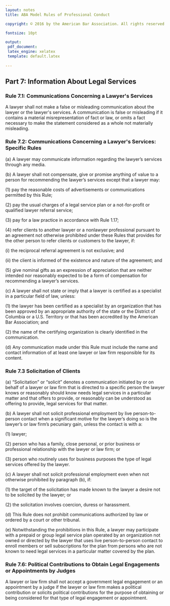 ```yaml
---
layout: notes
title: ABA Model Rules of Professional Conduct 

copyright: © 2016 by the American Bar Association. All rights reserved.

fontsize: 10pt

output: 
 pdf_document:
 latex_engine: xelatex
 template: default.latex
 
---
```


## Part 7: Information About Legal Services 

### Rule 7.1: Communications Concerning a Lawyer's Services


A lawyer shall not make a false or misleading communication about the lawyer or the lawyer's services. A communication is false or misleading if it contains a material misrepresentation of fact or law, or omits a fact necessary to make the statement considered as a whole not materially misleading.

### Rule 7.2: Communications Concerning a Lawyer's Services: Specific Rules


(a) A lawyer may communicate information regarding the lawyer’s services through any media.

(b) A lawyer shall not compensate, give or promise anything of value to a person for recommending the lawyer’s services except that a lawyer may:

 (1) pay the reasonable costs of advertisements or communications permitted by this Rule;

 (2) pay the usual charges of a legal service plan or a not-for-profit or qualified lawyer referral service;

 (3) pay for a law practice in accordance with Rule 1.17;

 (4) refer clients to another lawyer or a nonlawyer professional pursuant to an agreement not otherwise prohibited under these Rules that provides for the other person to refer clients or customers to the lawyer, if:

 (i) the reciprocal referral agreement is not exclusive; and

 (ii) the client is informed of the existence and nature of the agreement; and

 (5) give nominal gifts as an expression of appreciation that are neither intended nor reasonably expected to be a form of compensation for recommending a lawyer’s services.

(c) A lawyer shall not state or imply that a lawyer is certified as a specialist in a particular field of law, unless:

 (1) the lawyer has been certified as a specialist by an organization that has been approved by an appropriate authority of the state or the District of Columbia or a U.S. Territory or that has been accredited by the American Bar Association; and

 (2) the name of the certifying organization is clearly identified in the communication.

(d) Any communication made under this Rule must include the name and contact information of at least one lawyer or law firm responsible for its content.

### Rule 7.3 Solicitation of Clients

(a) “Solicitation” or “solicit” denotes a communication initiated by or on behalf of a lawyer or law firm that is directed to a specific person the lawyer knows or reasonably should know needs legal services in a particular matter and that offers to provide, or reasonably can be understood as offering to provide, legal services for that matter.


(b) A lawyer shall not solicit professional employment by live person-to-person contact when a significant motive for the lawyer’s doing so is the lawyer’s or law firm’s pecuniary gain, unless the contact is with a:

 (1) lawyer;

 (2) person who has a family, close personal, or prior business or professional relationship with the lawyer or law firm; or

 (3) person who routinely uses for business purposes the type of legal services offered by the lawyer.

(c) A lawyer shall not solicit professional employment even when not otherwise prohibited by paragraph (b), if:

 (1) the target of the solicitation has made known to the lawyer a desire not to be solicited by the lawyer; or

 (2) the solicitation involves coercion, duress or harassment.

(d) This Rule does not prohibit communications authorized by law or ordered by a court or other tribunal.

(e) Notwithstanding the prohibitions in this Rule, a lawyer may participate with a prepaid or group legal service plan operated by an organization not owned or directed by the lawyer that uses live person-to-person contact to enroll members or sell subscriptions for the plan from persons who are not known to need legal services in a particular matter covered by the plan.

### Rule 7.6: Political Contributions to Obtain Legal Engagements or Appointments by Judges

A lawyer or law firm shall not accept a government legal engagement or an appointment by a judge if the lawyer or law firm makes a political contribution or solicits political contributions for the purpose of obtaining or being considered for that type of legal engagement or appointment.
